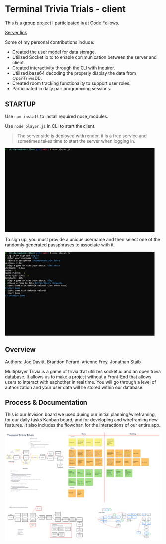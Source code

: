 # Terminal Trivia Trials - client

This is a [group project](https://github.com/team-socket/Terminal-Trivia-Trials) I participated in at Code Fellows.

[Server link](https://github.com/j-davitt/trivia-backend-server)

Some of my personal contributions include:

- Created the user model for data storage.
- Utilized Socket.io to to enable communication between the server and client.
- Created interactivity through the CLI with Inquirer.
- Utilized base64 decoding the properly display the data from OpenTriviaDB.
- Created room tracking functionality to support user roles.
- Participated in daily pair programming sessions.

## STARTUP

Use `npm install` to install required node_modules.

Use `node player.js` in CLI to start the client.

> The server side is deployed with render, it is a free service and sometimes takes time to start the server when logging in.

![Demo](./assets/TriviaDemo1.gif)

To sign up, you must provide a unique username and then select one of the randomly generated passphrases to associate with it.

![Demo](./assets/TriviaDemo2.gif)

## Overview

 Authors: Joe Davitt, Brandon Perard, Arienne Frey, Jonathan Staib

  Multiplayer Trivia is a game of trivia that utilizes socket.io and an open trivia database. It allows us to make a project without a Front-End that allows users to interact with eachother in real time. You will go through a level of authorization and your user data will be stored within our database.

## Process & Documentation

This is our Invision board we used during our initial planning/wireframing, for our daily tasks Kanban board, and for developing and wireframing new features. It also includes the flowchart for the interactions of our entire app.

![Whiteboard](./assets/TerminalTriviaTrialsBoard.png)
